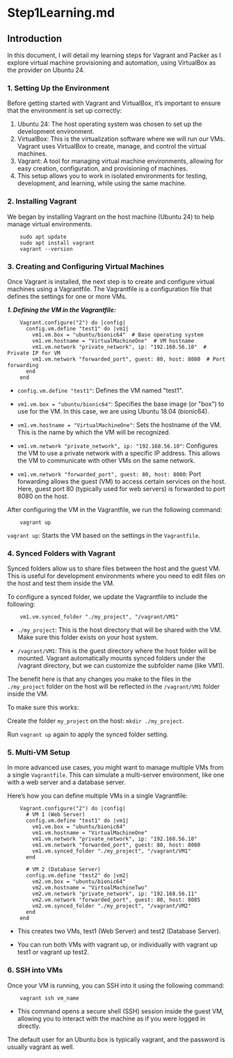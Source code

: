 # Step1Learning.md

## Introduction

In this document, I will detail my learning steps for Vagrant and Packer as I explore virtual machine provisioning and automation, using VirtualBox as the provider on Ubuntu 24.

### 1. Setting Up the Environment


Before getting started with Vagrant and VirtualBox, it’s important to ensure that the environment is set up correctly:

1. Ubuntu 24: The host operating system was chosen to set up the development environment.
2. VirtualBox: This is the virtualization software where we will run our VMs. Vagrant uses VirtualBox to create, manage, and control the virtual machines.
3. Vagrant: A tool for managing virtual machine environments, allowing for easy creation, configuration, and provisioning of machines.
4. This setup allows you to work in isolated environments for testing, development, and learning, while using the same machine.

### 2. Installing Vagrant


We began by installing Vagrant on the host machine (Ubuntu 24) to help manage virtual environments.

        sudo apt update
        sudo apt install vagrant
        vagrant --version

### 3. Creating and Configuring Virtual Machines


Once Vagrant is installed, the next step is to create and configure virtual machines using a Vagrantfile. The Vagrantfile is a configuration file that defines the settings for one or more VMs.

***1. Defining the VM in the Vagrantfile:***

        Vagrant.configure("2") do |config|
          config.vm.define "test1" do |vm1|
            vm1.vm.box = "ubuntu/bionic64"  # Base operating system
            vm1.vm.hostname = "VirtualMachineOne"  # VM hostname
            vm1.vm.network "private_network", ip: "192.168.56.10"  # Private IP for VM
            vm1.vm.network "forwarded_port", guest: 80, host: 8080  # Port forwarding
          end
        end

* `config.vm.define "test1"`: Defines the VM named "test1".

* `vm1.vm.box = "ubuntu/bionic64"`: Specifies the base image (or "box") to use for the VM. In this case, we are using Ubuntu 18.04 (bionic64).

* `vm1.vm.hostname = "VirtualMachineOne"`: Sets the hostname of the VM. This is the name by which the VM will be recognized.

* `vm1.vm.network "private_network", ip: "192.168.56.10"`: Configures the VM to use a private network with a specific IP address. This allows the VM to communicate with other VMs on the same network.

* `vm1.vm.network "forwarded_port", guest: 80, host: 8080`: Port forwarding allows the guest (VM) to access certain services on the host. Here, guest port 80 (typically used for web servers) is forwarded to port 8080 on the host.

After configuring the VM in the Vagrantfile, we run the following command:

        vagrant up

`vagrant up`: Starts the VM based on the settings in the `Vagrantfile`.

### 4. Synced Folders with Vagrant

Synced folders allow us to share files between the host and the guest VM. This is useful for development environments where you need to edit files on the host and test them inside the VM.

To configure a synced folder, we update the Vagrantfile to include the following:

        vm1.vm.synced_folder "./my_project", "/vagrant/VM1"

* `./my_project`: This is the host directory that will be shared with the VM. Make sure this folder exists on your host system.

* `/vagrant/VM1`: This is the guest directory where the host folder will be mounted. Vagrant automatically mounts synced folders under the /vagrant directory, but we can customize the subfolder name (like VM1).

The benefit here is that any changes you make to the files in the `./my_project` folder on the host will be reflected in the `/vagrant/VM1` folder inside the VM.

To make sure this works:

Create the folder `my_project` on the host: `mkdir ./my_project`.

Run `vagrant up` again to apply the synced folder setting.

### 5. Multi-VM Setup

In more advanced use cases, you might want to manage multiple VMs from a single `Vagrantfile`. This can simulate a multi-server environment, like one with a web server and a database server.

Here’s how you can define multiple VMs in a single Vagrantfile:

        Vagrant.configure("2") do |config|
          # VM 1 (Web Server)
          config.vm.define "test1" do |vm1|
            vm1.vm.box = "ubuntu/bionic64"
            vm1.vm.hostname = "VirtualMachineOne"
            vm1.vm.network "private_network", ip: "192.168.56.10"
            vm1.vm.network "forwarded_port", guest: 80, host: 8080
            vm1.vm.synced_folder "./my_project", "/vagrant/VM1"
          end
        
          # VM 2 (Database Server)
          config.vm.define "test2" do |vm2|
            vm2.vm.box = "ubuntu/bionic64"
            vm2.vm.hostname = "VirtualMachineTwo"
            vm2.vm.network "private_network", ip: "192.168.56.11"
            vm2.vm.network "forwarded_port", guest: 80, host: 8085
            vm2.vm.synced_folder "./my_project", "/vagrant/VM2"
          end
        end

* This creates two VMs, test1 (Web Server) and test2 (Database Server).

* You can run both VMs with vagrant up, or individually with vagrant up test1 or vagrant up test2.

### 6. SSH into VMs

Once your VM is running, you can SSH into it using the following command:

        vagrant ssh vm_name

* This command opens a secure shell (SSH) session inside the guest VM, allowing you to interact with the machine as if you were logged in directly.

The default user for an Ubuntu box is typically vagrant, and the password is usually vagrant as well.

